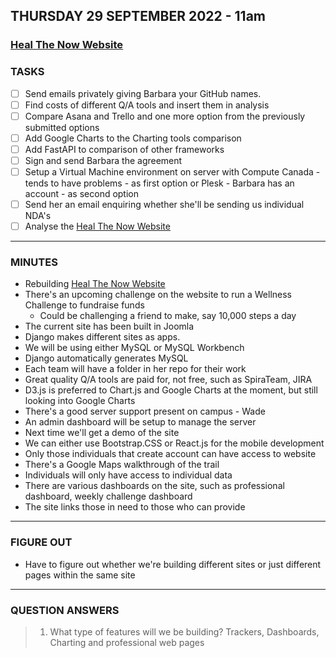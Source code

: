 ## THURSDAY 29 SEPTEMBER 2022 - 11am

### [Heal The Now Website](https://www.healthenow.com/)

### TASKS

- [ ] Send emails privately giving Barbara your GitHub names.
- [ ] Find costs of different Q/A tools and insert them in analysis
- [ ] Compare Asana and Trello and one more option from the previously submitted options
- [ ] Add Google Charts to the Charting tools comparison
- [ ] Add FastAPI to comparison of other frameworks
- [ ] Sign and send Barbara the agreement
- [ ] Setup a Virtual Machine environment on server with Compute Canada - tends to have problems - as first option or Plesk - Barbara has an account - as second option
- [ ] Send her an email enquiring whether she'll be sending us individual NDA's
- [ ] Analyse the [Heal The Now Website](https://www.healthenow.com/)

---

### MINUTES

- Rebuilding [Heal The Now Website](https://www.healthenow.com/)
- There's an upcoming challenge on the website to run a Wellness Challenge to fundraise funds
  - Could be challenging a friend to make, say 10,000 steps a day
- The current site has been built in Joomla
- Django makes different sites as apps.
- We will be using either MySQL or MySQL Workbench
- Django automatically generates MySQL
- Each team will have a folder in her repo for their work
- Great quality Q/A tools are paid for, not free, such as SpiraTeam, JIRA
- D3.js is preferred to Chart.js and Google Charts at the moment, but still looking into Google Charts
- There's a good server support present on campus - Wade
- An admin dashboard will be setup to manage the server
- Next time we'll get a demo of the site
- We can either use Bootstrap.CSS or React.js for the mobile development
- Only those individuals that create account can have access to website
- There's a Google Maps walkthrough of the trail
- Individuals will only have access to individual data
- There are various dashboards on the site, such as professional dashboard, weekly challenge dashboard
- The site links those in need to those who can provide

---

### FIGURE OUT

- Have to figure out whether we're building different sites or just different pages within the same site

---

### QUESTION ANSWERS

> 1. What type of features will we be building?
>    Trackers, Dashboards, Charting and professional web pages
